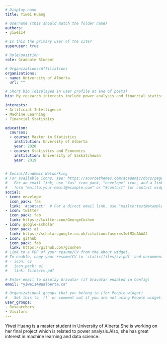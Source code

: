 ```yaml
---
# Display name
title: Yiwei Huang

# Username (this should match the folder name)
authors:
- yiwei14

# Is this the primary user of the site?
superuser: true

# Role/position
role: Graduate Student

# Organizations/Affiliations
organizations:
- name: University of Alberta
  url: ""

# Short bio (displayed in user profile at end of posts)
bio: My research interests include power analysis and financial statistics.

interests:
- Artificial Intelligence
- Machine Learning
- Financial Statistics

education:
  courses:
  - course: Master in Statistics
    institution: Unversity of Alberta
    year: 2020
  - course: Statistics and Economics  
    institution: University of Saskatchewan
    year: 2019
  

# Social/Academic Networking
# For available icons, see: https://sourcethemes.com/academic/docs/page-builder/#icons
#   For an email link, use "fas" icon pack, "envelope" icon, and a link in the
#   form "mailto:your-email@example.com" or "#contact" for contact widget.
social:
- icon: envelope
  icon_pack: fas
  link: '#contact'  # For a direct email link, use "mailto:test@example.org".
- icon: twitter
  icon_pack: fab
  link: https://twitter.com/GeorgeCushen
- icon: google-scholar
  icon_pack: ai
  link: https://scholar.google.co.uk/citations?user=sIwtMXoAAAAJ
- icon: github
  icon_pack: fab
  link: https://github.com/gcushen
# Link to a PDF of your resume/CV from the About widget.
# To enable, copy your resume/CV to `static/files/cv.pdf` and uncomment the lines below.
# - icon: cv
#   icon_pack: ai
#   link: files/cv.pdf

# Enter email to display Gravatar (if Gravatar enabled in Config)
email: "yiwei14@ualberta.ca"

# Organizational groups that you belong to (for People widget)
#   Set this to `[]` or comment out if you are not using People widget.
user_groups:
- Researchers
- Visitors
---
```


Yiwei Huang is a master student in University of Alberta.She is working on her final project which is related to power analysis.Also, she has great interest in machine learning and data science.



















































































